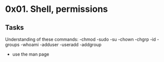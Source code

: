 # 0x01. Shell, permissions

## Tasks

Understanding of these commands:
-chmod
-sudo
-su
-chown
-chgrp
-id
-groups
-whoami
-adduser
-useradd
-addgroup

- use the man page